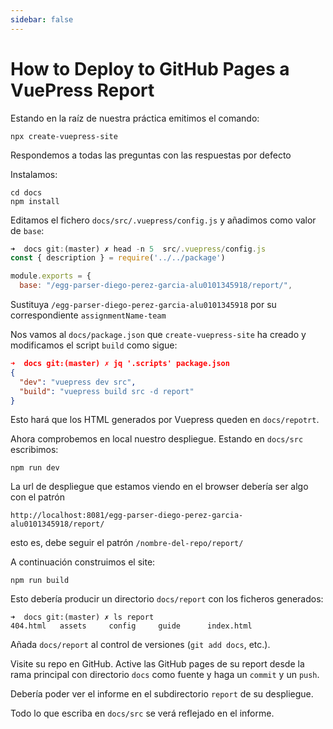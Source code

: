 ```yaml
---
sidebar: false
---
```

# How to Deploy to GitHub Pages a VuePress Report

Estando en la raíz de nuestra práctica emitimos el comando:

```
npx create-vuepress-site
```

Respondemos a todas las preguntas con las respuestas por defecto

Instalamos:

```
cd docs
npm install
```

Editamos el fichero `docs/src/.vuepress/config.js` y añadimos como valor de `base`:

```js
➜  docs git:(master) ✗ head -n 5  src/.vuepress/config.js
const { description } = require('../../package')

module.exports = {
  base: "/egg-parser-diego-perez-garcia-alu0101345918/report/",
```

Sustituya `/egg-parser-diego-perez-garcia-alu0101345918` por su correspondiente `assignmentName-team` 

Nos vamos al `docs/package.json` que `create-vuepress-site` ha creado y modificamos el  script `build` como sigue:

```json
➜  docs git:(master) ✗ jq '.scripts' package.json
{
  "dev": "vuepress dev src",
  "build": "vuepress build src -d report"
}
```

Esto hará que los HTML generados por Vuepress queden en `docs/repotrt`. 

Ahora comprobemos en local nuestro despliegue. Estando en `docs/src` escribimos:

```
npm run dev
```


La url de despliegue que estamos viendo en el browser debería ser algo con el patrón 

`http://localhost:8081/egg-parser-diego-perez-garcia-alu0101345918/report/`

esto es, debe seguir el patrón  `/nombre-del-repo/report/`

A continuación construimos el site:

```
npm run build
```

Esto debería producir un directorio `docs/report` con los ficheros generados:

```
➜  docs git:(master) ✗ ls report
404.html   assets     config     guide      index.html
```

Añada `docs/report` al control de versiones (`git add docs`, etc.).

Visite su repo en GitHub. Active las GitHub pages de su report desde la rama principal con directorio `docs` como fuente y haga un `commit` y un `push`.

Debería poder ver el informe en el subdirectorio `report` de su despliegue.

Todo lo que escriba en `docs/src` se verá reflejado en el informe.





